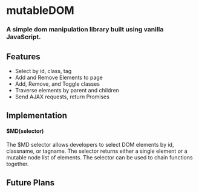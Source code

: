 # mutableDOM

### A simple dom manipulation library built using vanilla JavaScript.

## Features
* Select by id, class, tag
* Add and Remove Elements to page
* Add, Remove, and Toggle classes
* Traverse elements by parent and children
* Send AJAX requests, return Promises

## Implementation
#### $MD(selector)

The $MD selector allows developers to select DOM elements by id, classname, or tagname.  The selector returns either a single element or a mutable node list of elements.  The selector can be used to chain functions together.

## Future Plans 